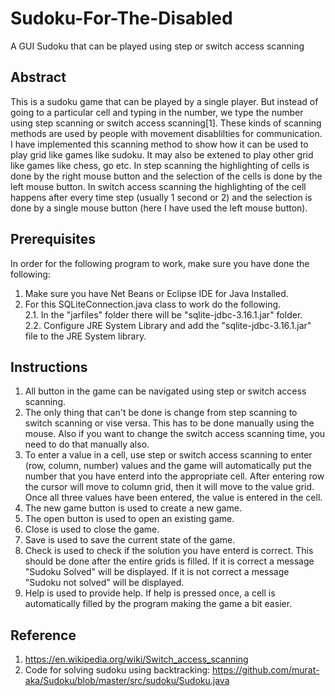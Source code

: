 # Sudoku-For-The-Disabled
A GUI Sudoku that can be played using step or switch access scanning
## Abstract
This is a sudoku game that can be played by a single player. But instead of going to a particular cell and typing in the number, we type the number using step scanning or switch access scanning[1]. These kinds of scanning methods are used by people with movement disablilties for communication. I have implemented this scanning method to show how it can be used to play grid like games like sudoku. It may also be extened to play other grid like games like chess, go etc. In step scanning the highlighting of cells is done by the right mouse button and the selection of the cells is done by the left mouse button. In switch access scanning the highlighting of the cell happens after every time step (usually 1 second or 2) and the selection is done by a single mouse button (here I have used the left mouse button).
## Prerequisites
In order for the following program to work, make sure you have done the following: <br>
1. Make sure you have Net Beans or Eclipse IDE for Java Installed.
2. For this SQLiteConnection.java class to work do the following. <br>
2.1. In the "jarfiles" folder there will be "sqlite-jdbc-3.16.1.jar" folder. <br>
2.2. Configure JRE System Library and add the "sqlite-jdbc-3.16.1.jar" file to the JRE System library. <br>
## Instructions
1. All button in the game can be navigated using step or switch access scanning. 
2. The only thing that can't be done is change from step scanning to switch scanning or vise versa. This has to be done manually using the mouse. Also if you want to change the switch access scanning time, you need to do that manually also.
3. To enter a value in a cell, use step or switch access scanning to enter (row, column, number) values and the game will automatically put the number that you have enterd into the appropriate cell. After entering row the cursor will move to column grid, then it will move to the value grid. Once all three values have been entered, the value is entered in the cell.
4. The new game button is used to create a new game. 
5. The open button is used to open an existing game. 
6. Close is used to close the game.
7. Save is used to save the current state of the game.
8. Check is used to check if the solution you have enterd is correct. This should be done after the entire grids is filled. If it is correct a message "Sudoku Solved" will be displayed. If it is not correct a message "Sudoku not solved" will be displayed.
9. Help is used to provide help. If help is pressed once, a cell is automatically filled by the program making the game a bit easier.
## Reference
1. https://en.wikipedia.org/wiki/Switch_access_scanning
2. Code for solving sudoku using backtracking: https://github.com/murat-aka/Sudoku/blob/master/src/sudoku/Sudoku.java

